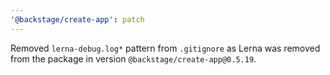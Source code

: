 ```yaml
---
'@backstage/create-app': patch
---
```


Removed `lerna-debug.log*` pattern from `.gitignore` as Lerna was removed from the package in version `@backstage/create-app@0.5.19`.
